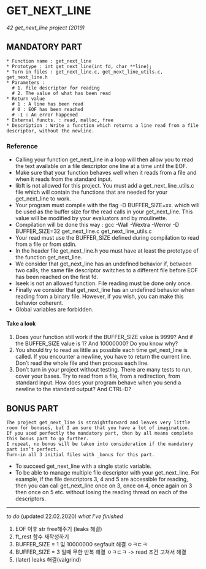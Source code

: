 # GET_NEXT_LINE
_42 get_next_line project (2019)_

## MANDATORY PART
```
* Function name : get_next_line
* Prototype : int get_next_line(int fd, char **line);
* Turn in files : get_next_line.c, get_next_line_utils.c, get_next_line.h
* Parameters :
  # 1. file descriptor for reading
  # 2. The value of what has been read
* Return value
  # 1 : A line has been read
  # 0 : EOF has been reached
  # -1 : An error happened
* External functs. : read, malloc, free
* Description : Write a function which returns a line read from a file descriptor, without the newline.
```

### Reference
* Calling your function get_next_line in a loop will then allow you to read the text available on a file descriptor one line at a time until the EOF.
* Make sure that your function behaves well when it reads from a file and when it reads from the standard input.
* libft is not allowed for this project. You must add a get_next_line_utils.c file which will contain the functions that are needed for your get_next_line to work.
* Your program must compile with the flag -D BUFFER_SIZE=xx. which will be used as the buffer size for the read calls in your get_next_line. This value will be modified by your evaluators and by moulinette.
* Compilation will be done this way : gcc -Wall -Wextra -Werror -D BUFFER_SIZE=32 get_next_line.c get_next_line_utils.c
* Your read must use the BUFFER_SIZE defined during compilation to read from a file or from stdin.
* In the header file get_next_line.h you must have at least the prototype of the function get_next_line.
* We consider that get_next_line has an undefined behavior if, between two calls, the same file descriptor switches to a different file before EOF has been reached on the first fd.
* lseek is not an allowed function. File reading must be done only once.
* Finally we consider that get_next_line has an undefined behavior when reading from a binary file. However, if you wish, you can make this behavior coherent.
* Global variables are forbidden.

#### Take a look
  1. Does your function still work if the BUFFER_SIZE value is 9999? And if the BUFFER_SIZE value is 1? And 10000000? Do you know why?
  2. You should try to read as little as possible each time get_next_line is called. If you encounter a newline, you have to return the current line. Don’t read the whole file and then process each line.
  3. Don’t turn in your project without testing. There are many tests to run, cover your bases. Try to read from a file, from a redirection, from standard input. How does your program behave when you send a newline to the standard output? And CTRL-D?

## BONUS PART
```
The project get_next_line is straightforward and leaves very little room for bonuses, but I am sure that you have a lot of imagination. 
If you aced perfectly the mandatory part, then by all means complete this bonus part to go further.
I repeat, no bonus will be taken into consideration if the mandatory part isn’t perfect. 
Turn-in all 3 initial files with _bonus for this part.
```
* To succeed get_next_line with a single static variable.
* To be able to manage multiple file descriptor with your get_next_line. For example, if the file descriptors 3, 4 and 5 are accessible for reading, then you can call get_next_line once on 3, once on 4, once again on 3 then once on 5 etc. without losing the reading thread on each of the descriptors.


* * *


_to do_ (updated 22.02.2020)
_what I've finished_
1. EOF 이후 str free해주기 (leaks 해결)
2. ft_rest 함수 재작성하기
1. BUFFER_SIZE = 1 및 10000000 segfault 해결 ㅇㅋㄷㅋ
2. BUFFER_SIZE = 3 일때 무한 반복 해결 ㅇㅋㄷㅋ
-> read 조건 고쳐서 해결
3. (later) leaks 해결(valgrind)
